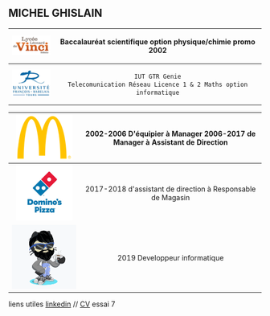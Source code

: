## MICHEL GHISLAIN 


| ![Image](lycée.png) | <p> Baccalauréat scientifique option physique/chimie promo 2002 </p> |
| :------------------: | :------------: |
| ![Image](univ.png)| <pre><code>IUT GTR Genie Telecomunication Réseau  Licence 1 & 2 Maths option informatique </code></pre>|


|![Image](mc.png)| 2002-2006 D'équipier à Manager 2006-2017 de Manager à Assistant de Direction|
|:-------------:|:--------------------------: |
|![Image](dom.png)|2017-2018 d'assistant de direction à Responsable de Magasin|
|![Image](cat.png)|2019 Developpeur informatique|


 




liens utiles [linkedin](https://www.linkedin.com/in/ghislain-michel-31b024153/) // [CV](CV_Ghislain_Michel_M2i.docx) essai 7



 
 
